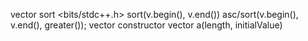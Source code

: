 vector sort <bits/stdc++.h> sort(v.begin(), v.end()) asc/sort(v.begin(), v.end(), greater<int>());
vector constructor <vector> vector<int> a(length, initialValue)
